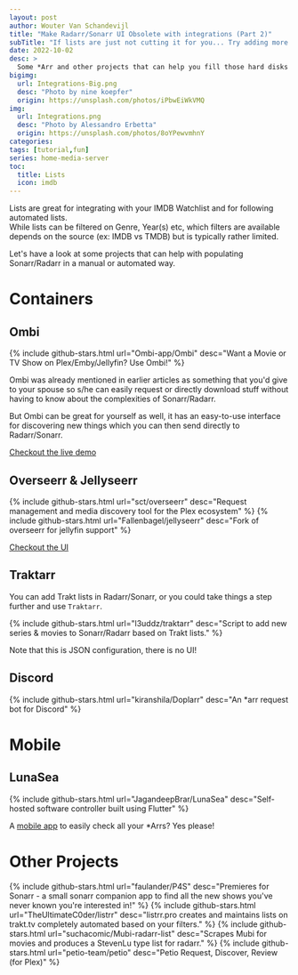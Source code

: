 ```yaml
---
layout: post
author: Wouter Van Schandevijl
title: "Make Radarr/Sonarr UI Obsolete with integrations (Part 2)"
subTitle: "If lists are just not cutting it for you... Try adding more containers?"
date: 2022-10-02
desc: >
  Some *Arr and other projects that can help you fill those hard disks without having to search for content yourself.
bigimg:
  url: Integrations-Big.png
  desc: "Photo by nine koepfer"
  origin: https://unsplash.com/photos/iPbwEiWkVMQ
img:
  url: Integrations.png
  desc: "Photo by Alessandro Erbetta"
  origin: https://unsplash.com/photos/8oYPewvmhnY
categories: 
tags: [tutorial,fun]
series: home-media-server
toc:
  title: Lists
  icon: imdb
---
```



Lists are great for integrating with your IMDB Watchlist and for following automated lists.  
While lists can be filtered on Genre, Year(s) etc, which filters are available depends on the
source (ex: IMDB vs TMDB) but is typically rather limited.

Let's have a look at some projects that can help with populating Sonarr/Radarr in a manual or automated way.

<!--more-->

# Containers


## Ombi

{% include github-stars.html url="Ombi-app/Ombi" desc="Want a Movie or TV Show on Plex/Emby/Jellyfin? Use Ombi!" %}

Ombi was already mentioned in earlier articles as something that you'd give to your spouse so s/he can easily request
or directly download stuff without having to know about the complexities of Sonarr/Radarr.

But Ombi can be great for yourself as well, it has an easy-to-use interface for discovering new things
which you can then send directly to Radarr/Sonarr.

[Checkout the live demo](https://ombi.io/)


## Overseerr & Jellyseerr


{% include github-stars.html url="sct/overseerr" desc="Request management and media discovery tool for the Plex ecosystem" %}
{% include github-stars.html url="Fallenbagel/jellyseerr" desc="Fork of overseerr for jellyfin support" %}

[Checkout the UI](https://overseerr.dev/)


## Traktarr

You can add Trakt lists in Radarr/Sonarr, or you could take things a step further and use `Traktarr`.

{% include github-stars.html url="l3uddz/traktarr" desc="Script to add new series & movies to Sonarr/Radarr based on Trakt lists." %}

Note that this is JSON configuration, there is no UI!


## Discord

{% include github-stars.html url="kiranshila/Doplarr" desc="An *arr request bot for Discord" %}



# Mobile

## LunaSea

{% include github-stars.html url="JagandeepBrar/LunaSea" desc="Self-hosted software controller built using Flutter" %}

A [mobile app](https://www.lunasea.app) to easily check all your *Arrs? Yes please!



# Other Projects

{% include github-stars.html url="faulander/P4S" desc="Premieres for Sonarr - a small sonarr companion app to find all the new shows you've never known you're interested in!" %}
{% include github-stars.html url="TheUltimateC0der/listrr" desc="listrr.pro creates and maintains lists on trakt.tv completely automated based on your filters." %}
{% include github-stars.html url="suchacomic/Mubi-radarr-list" desc="Scrapes Mubi for movies and produces a StevenLu type list for radarr." %}
{% include github-stars.html url="petio-team/petio" desc="Petio Request, Discover, Review (for Plex)" %}
